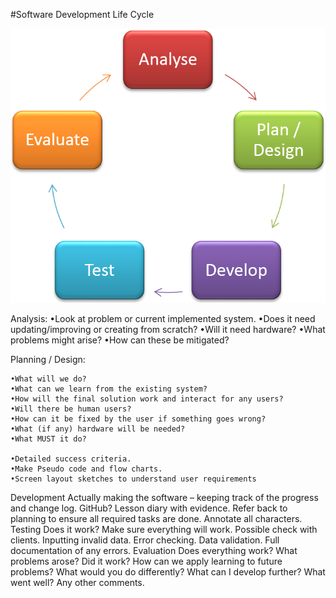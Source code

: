 #Software Development Life Cycle

![alt tag](https://raw.githubusercontent.com/12johnsonf/Quiz1/master/img/lifecycle.png)

Analysis:
	•Look at problem or current implemented system. 
	•Does it need updating/improving or creating from scratch?
	•Will it need hardware? 
	•What problems might arise?
	•How can these be mitigated?
    
Planning / Design:

	•What will we do?
	•What can we learn from the existing system?
	•How will the final solution work and interact for any users?
	•Will there be human users?
	•How can it be fixed by the user if something goes wrong?
	•What (if any) hardware will be needed?
	•What MUST it do?

	•Detailed success criteria.
	•Make Pseudo code and flow charts.
	•Screen layout sketches to understand user requirements

Development
Actually making the software – keeping track of the progress and change log. GitHub? Lesson diary with evidence. Refer back to planning to ensure all required tasks are done. Annotate all characters.
Testing
Does it work? Make sure everything will work. Possible check with clients. Inputting invalid data. Error checking. Data validation. Full documentation of any errors.
Evaluation
Does everything work? What problems arose? Did it work? How can we apply learning to future problems? What would you do differently? What can I develop further? What went well? Any other comments.
